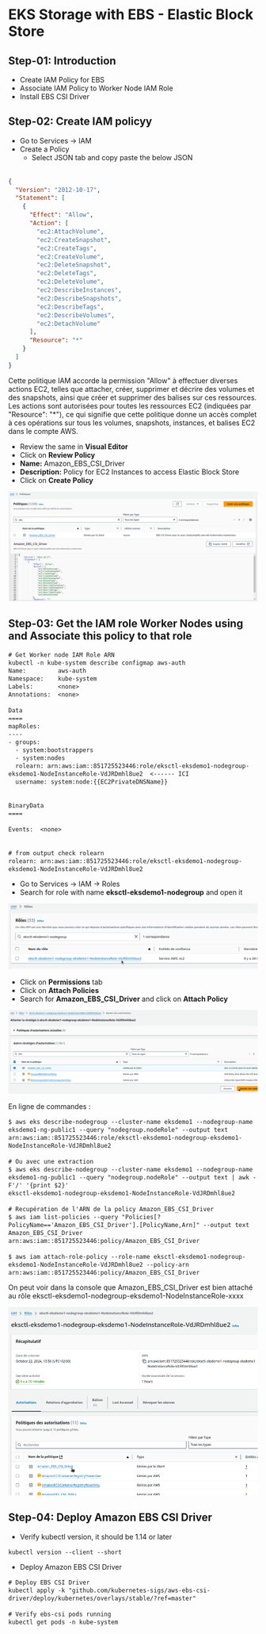# EKS Storage with EBS - Elastic Block Store

## Step-01: Introduction
- Create IAM Policy for EBS
- Associate IAM Policy to Worker Node IAM Role
- Install EBS CSI Driver

## Step-02:  Create IAM policyy
- Go to Services -> IAM
- Create a Policy 
  - Select JSON tab and copy paste the below JSON
```json

{
  "Version": "2012-10-17",
  "Statement": [
    {
      "Effect": "Allow",
      "Action": [
        "ec2:AttachVolume",
        "ec2:CreateSnapshot",
        "ec2:CreateTags",
        "ec2:CreateVolume",
        "ec2:DeleteSnapshot",
        "ec2:DeleteTags",
        "ec2:DeleteVolume",
        "ec2:DescribeInstances",
        "ec2:DescribeSnapshots",
        "ec2:DescribeTags",
        "ec2:DescribeVolumes",
        "ec2:DetachVolume"
      ],
      "Resource": "*"
    }
  ]
}
```
Cette politique IAM accorde la permission "Allow" à effectuer diverses actions EC2, telles que attacher, créer, supprimer et décrire des volumes et des snapshots, ainsi que créer et supprimer des balises sur ces ressources. Les actions sont autorisées pour toutes les ressources EC2 (indiquées par "Resource": "*"), ce qui signifie que cette politique donne un accès complet à ces opérations sur tous les volumes, snapshots, instances, et balises EC2 dans le compte AWS.


  - Review the same in **Visual Editor** 
  - Click on **Review Policy**
  - **Name:** Amazon_EBS_CSI_Driver
  - **Description:** Policy for EC2 Instances to access Elastic Block Store
  - Click on **Create Policy**


![Policy details](img/1.png)

## Step-03: Get the IAM role Worker Nodes using and Associate this policy to that role
```t
# Get Worker node IAM Role ARN
kubectl -n kube-system describe configmap aws-auth
Name:         aws-auth
Namespace:    kube-system
Labels:       <none>
Annotations:  <none>

Data
====
mapRoles:
----
- groups:
  - system:bootstrappers
  - system:nodes
  rolearn: arn:aws:iam::851725523446:role/eksctl-eksdemo1-nodegroup-eksdemo1-NodeInstanceRole-VdJRDmhl8ue2  <------ ICI
  username: system:node:{{EC2PrivateDNSName}}


BinaryData
====

Events:  <none>


# from output check rolearn
rolearn: arn:aws:iam::851725523446:role/eksctl-eksdemo1-nodegroup-eksdemo1-NodeInstanceRole-VdJRDmhl8ue2
```

- Go to Services -> IAM -> Roles 
- Search for role with name **eksctl-eksdemo1-nodegroup** and open it

![Policy details](img/2.png)

- Click on **Permissions** tab
- Click on **Attach Policies**
- Search for **Amazon_EBS_CSI_Driver** and click on **Attach Policy**

![Policy details](img/3.png)

En ligne de commandes :

```t
$ aws eks describe-nodegroup --cluster-name eksdemo1 --nodegroup-name eksdemo1-ng-public1 --query "nodegroup.nodeRole" --output text
arn:aws:iam::851725523446:role/eksctl-eksdemo1-nodegroup-eksdemo1-NodeInstanceRole-VdJRDmhl8ue2

# Ou avec une extraction  
$ aws eks describe-nodegroup --cluster-name eksdemo1 --nodegroup-name eksdemo1-ng-public1 --query "nodegroup.nodeRole" --output text | awk -F'/' '{print $2}'
eksctl-eksdemo1-nodegroup-eksdemo1-NodeInstanceRole-VdJRDmhl8ue2

# Recupération de l'ARN de la policy Amazon_EBS_CSI_Driver
$ aws iam list-policies --query "Policies[?PolicyName=='Amazon_EBS_CSI_Driver'].[PolicyName,Arn]" --output text
Amazon_EBS_CSI_Driver   arn:aws:iam::851725523446:policy/Amazon_EBS_CSI_Driver

$ aws iam attach-role-policy --role-name eksctl-eksdemo1-nodegroup-eksdemo1-NodeInstanceRole-VdJRDmhl8ue2 --policy-arn arn:aws:iam::851725523446:policy/Amazon_EBS_CSI_Driver
```

On peut voir dans la console que Amazon_EBS_CSI_Driver est bien attaché au rôle  eksctl-eksdemo1-nodegroup-eksdemo1-NodeInstanceRole-xxxx


![Amazon_EBS_CSI_Driver details](img/4.png)




## Step-04: Deploy Amazon EBS CSI Driver  
- Verify kubectl version, it should be 1.14 or later
```
kubectl version --client --short
```
- Deploy Amazon EBS CSI Driver
```
# Deploy EBS CSI Driver
kubectl apply -k "github.com/kubernetes-sigs/aws-ebs-csi-driver/deploy/kubernetes/overlays/stable/?ref=master"

# Verify ebs-csi pods running
kubectl get pods -n kube-system
```
